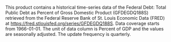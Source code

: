 This product contains a historical time-series data of the  Federal Debt: Total Public Debt as Percent of Gross Domestic Product (GFDEGDQ188S) retrieved from the Federal Reserve Bank of St. Louis Economic Data (FRED) at https://fred.stlouisfed.org/series/GFDEGDQ188S. Data coverage starts from 1966-01-01. The unit of data column is Percent of GDP and the values are seasonally adjusted. The update frequency is quarterly.
